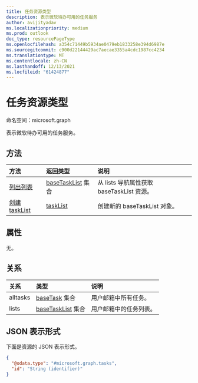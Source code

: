 ```yaml
---
title: 任务资源类型
description: 表示微软待办可用的任务服务
author: avijityadav
ms.localizationpriority: medium
ms.prod: outlook
doc_type: resourcePageType
ms.openlocfilehash: a354c71449b5934ae0479eb1833258e394d6987e
ms.sourcegitcommit: c900d22144429ac7aecae3355a4cdc1987cc4234
ms.translationtype: MT
ms.contentlocale: zh-CN
ms.lasthandoff: 12/13/2021
ms.locfileid: "61424877"
---
```

# <a name="tasks-resource-type"></a>任务资源类型

命名空间：microsoft.graph

表示微软待办可用的任务服务。

## <a name="methods"></a>方法
|方法|返回类型|说明|
|:---|:---|:---|
|[列出列表](../api/tasks-list-lists.md)|[baseTaskList](../resources/basetasklist.md) 集合|从 lists 导航属性获取 baseTaskList 资源。|
|[创建 taskList](../api/tasks-post-lists.md)|[taskList](../resources/basetasklist.md)|创建新的 baseTaskList 对象。|

## <a name="properties"></a>属性
无。

## <a name="relationships"></a>关系
|关系|类型|说明|
|:---|:---|:---|
|alltasks|[baseTask](../resources/basetask.md) 集合|用户邮箱中所有任务。|
|lists|[baseTaskList](../resources/basetasklist.md) 集合|用户邮箱中的任务列表。|

## <a name="json-representation"></a>JSON 表示形式
下面是资源的 JSON 表示形式。
<!-- {
  "blockType": "resource",
  "keyProperty": "id",
  "@odata.type": "microsoft.graph.tasks",
  "openType": false
}
-->
``` json
{
  "@odata.type": "#microsoft.graph.tasks",
  "id": "String (identifier)"
}
```

